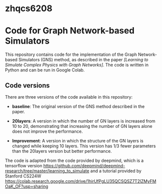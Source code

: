 # zhqcs6208
# Code for Graph Network-based Simulators

This repository contains code for the implementation of the Graph Network-based Simulators (GNS) method, as described in the paper *[Learning to Simulate Complex Physics with Graph Networks]*. The code is written in Python and can be run in Google Colab. 

## Code versions

There are three versions of the code available in this repository:

- **baseline**: The original version of the GNS method described in the paper.

- **20layers**: A version in which the number of GN layers is increased from 10 to 20, demonstrating that increasing the number of GN layers alone does not improve the performance.

- **Improvement**: A version in which the structure of the GN layers is changed while keeping 10 layers. This version has 1/3 fewer parameters than the 20layers version but better performance.

The code is adapted from the code provided by deepmind, which is a tensorflow version https://github.com/deepmind/deepmind-research/tree/master/learning_to_simulate and a tutorial provided by Stanford CS224W https://colab.research.google.com/drive/1hirUfPgLU35QCSQSZ7T2lZMyFMOaK_OF?usp=sharing
